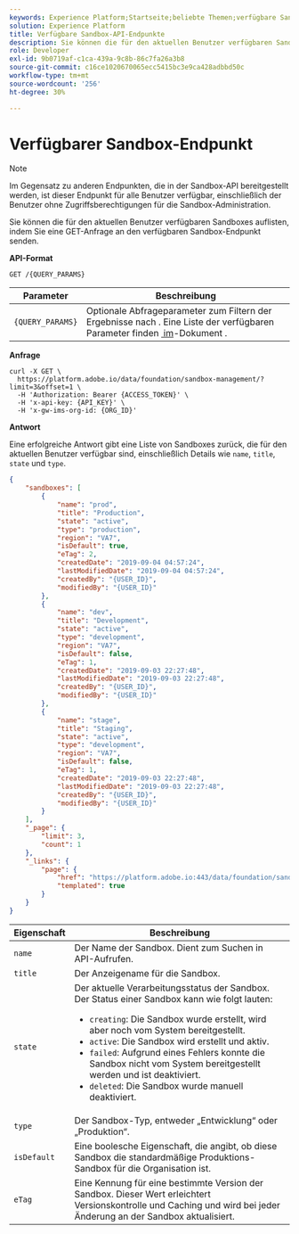 ```yaml
---
keywords: Experience Platform;Startseite;beliebte Themen;verfügbare Sandboxes auflisten;Sandboxes auflisten
solution: Experience Platform
title: Verfügbare Sandbox-API-Endpunkte
description: Sie können die für den aktuellen Benutzer verfügbaren Sandboxes auflisten, indem Sie eine GET-Anfrage an den verfügbaren Sandbox-Endpunkt senden.
role: Developer
exl-id: 9b0719af-c1ca-439a-9c8b-86c7fa26a3b8
source-git-commit: c16ce1020670065ecc5415bc3e9ca428adbbd50c
workflow-type: tm+mt
source-wordcount: '256'
ht-degree: 30%

---
```


# Verfügbarer Sandbox-Endpunkt

>[!NOTE]
>
>Im Gegensatz zu anderen Endpunkten, die in der Sandbox-API bereitgestellt werden, ist dieser Endpunkt für alle Benutzer verfügbar, einschließlich der Benutzer ohne Zugriffsberechtigungen für die Sandbox-Administration.

Sie können die für den aktuellen Benutzer verfügbaren Sandboxes auflisten, indem Sie eine GET-Anfrage an den verfügbaren Sandbox-Endpunkt senden.

**API-Format**

```http
GET /{QUERY_PARAMS}
```

| Parameter | Beschreibung |
| --------- | ----------- |
| `{QUERY_PARAMS}` | Optionale Abfrageparameter zum Filtern der Ergebnisse nach . Eine Liste der verfügbaren Parameter finden [&#x200B; im &#x200B;](./appendix.md#query)-Dokument . |

**Anfrage**

```shell
curl -X GET \
  https://platform.adobe.io/data/foundation/sandbox-management/?limit=3&offset=1 \
  -H 'Authorization: Bearer {ACCESS_TOKEN}' \
  -H 'x-api-key: {API_KEY}' \
  -H 'x-gw-ims-org-id: {ORG_ID}'
```

**Antwort**

Eine erfolgreiche Antwort gibt eine Liste von Sandboxes zurück, die für den aktuellen Benutzer verfügbar sind, einschließlich Details wie `name`, `title`, `state` und `type`.

```json
{
    "sandboxes": [
        {
            "name": "prod",
            "title": "Production",
            "state": "active",
            "type": "production",
            "region": "VA7",
            "isDefault": true,
            "eTag": 2,
            "createdDate": "2019-09-04 04:57:24",
            "lastModifiedDate": "2019-09-04 04:57:24",
            "createdBy": "{USER_ID}",
            "modifiedBy": "{USER_ID}"
        },
        {
            "name": "dev",
            "title": "Development",
            "state": "active",
            "type": "development",
            "region": "VA7",
            "isDefault": false,
            "eTag": 1,
            "createdDate": "2019-09-03 22:27:48",
            "lastModifiedDate": "2019-09-03 22:27:48",
            "createdBy": "{USER_ID}",
            "modifiedBy": "{USER_ID}"
        },
        {
            "name": "stage",
            "title": "Staging",
            "state": "active",
            "type": "development",
            "region": "VA7",
            "isDefault": false,
            "eTag": 1,
            "createdDate": "2019-09-03 22:27:48",
            "lastModifiedDate": "2019-09-03 22:27:48",
            "createdBy": "{USER_ID}",
            "modifiedBy": "{USER_ID}"
        }
    ],
    "_page": {
        "limit": 3,
        "count": 1
    },
    "_links": {
        "page": {
            "href": "https://platform.adobe.io:443/data/foundation/sandbox-management/?limit={limit}&offset={offset}",
            "templated": true
        }
    }
}
```

| Eigenschaft | Beschreibung |
| --- | --- |
| `name` | Der Name der Sandbox. Dient zum Suchen in API-Aufrufen. |
| `title` | Der Anzeigename für die Sandbox. |
| `state` | Der aktuelle Verarbeitungsstatus der Sandbox. Der Status einer Sandbox kann wie folgt lauten: <ul><li>`creating`: Die Sandbox wurde erstellt, wird aber noch vom System bereitgestellt.</li><li>`active`: Die Sandbox wird erstellt und aktiv.</li><li>`failed`: Aufgrund eines Fehlers konnte die Sandbox nicht vom System bereitgestellt werden und ist deaktiviert.</li><li>`deleted`: Die Sandbox wurde manuell deaktiviert.</li></ul> |
| `type` | Der Sandbox-Typ, entweder „Entwicklung“ oder „Produktion“. |
| `isDefault` | Eine boolesche Eigenschaft, die angibt, ob diese Sandbox die standardmäßige Produktions-Sandbox für die Organisation ist. |
| `eTag` | Eine Kennung für eine bestimmte Version der Sandbox. Dieser Wert erleichtert Versionskontrolle und Caching und wird bei jeder Änderung an der Sandbox aktualisiert. |
